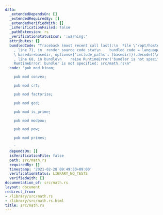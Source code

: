 ```yaml
---
data:
  _extendedDependsOn: []
  _extendedRequiredBy: []
  _extendedVerifiedWith: []
  _isVerificationFailed: false
  _pathExtension: rs
  _verificationStatusIcon: ':warning:'
  attributes: {}
  bundledCode: "Traceback (most recent call last):\n  File \"/opt/hostedtoolcache/Python/3.9.2/x64/lib/python3.9/site-packages/onlinejudge_verify/documentation/build.py\"\
    , line 71, in _render_source_code_stat\n    bundled_code = language.bundle(stat.path,\
    \ basedir=basedir, options={'include_paths': [basedir]}).decode()\n  File \"/opt/hostedtoolcache/Python/3.9.2/x64/lib/python3.9/site-packages/onlinejudge_verify/languages/user_defined.py\"\
    , line 68, in bundle\n    raise RuntimeError('bundler is not specified: {}'.format(path.as_posix()))\n\
    RuntimeError: bundler is not specified: src/math.rs\n"
  code: 'pub mod binom;

    pub mod convex;

    pub mod crt;

    pub mod factorize;

    pub mod gcd;

    pub mod is_prime;

    pub mod modpow;

    pub mod pow;

    pub mod primes;

    '
  dependsOn: []
  isVerificationFile: false
  path: src/math.rs
  requiredBy: []
  timestamp: '2021-02-28 09:49:33+09:00'
  verificationStatus: LIBRARY_NO_TESTS
  verifiedWith: []
documentation_of: src/math.rs
layout: document
redirect_from:
- /library/src/math.rs
- /library/src/math.rs.html
title: src/math.rs
---
```

